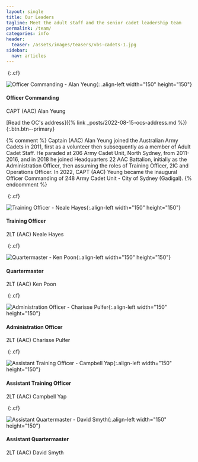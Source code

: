 ```yaml
---
layout: single
title: Our Leaders
tagline: Meet the adult staff and the senior cadet leadership team
permalink: /team/
categories: info
header:
  teaser: /assets/images/teasers/vbs-cadets-1.jpg
sidebar:
  nav: articles
---
```


&nbsp;{:.cf}

![Officer Commanding - Alan Yeung]({{"/assets/images/profiles/ay.jpg"|absolute_url}}){: .align-left width="150" height="150"}

#### Officer Commanding 
CAPT (AAC) Alan Yeung 

[Read the OC's address]({% link _posts/2022-08-15-ocs-address.md %}){:.btn.btn--primary}

{% comment %}
Captain (AAC) Alan Yeung joined the Australian Army Cadets in 2011, first as a volunteer then subsequently as a member of Adult Cadet Staff. He paraded at 206 Army Cadet Unit, North Sydney, from 2011-2016, and in 2018 he joined Headquarters 22 AAC Battalion, initially as the Administration Officer, then assuming the roles of Training Officer, 2IC and Operations Officer. In 2022, CAPT (AAC) Yeung became the inaugural Officer Commanding of 248 Army Cadet Unit - City of Sydney (Gadigal). 
{% endcomment %}

&nbsp;{:.cf}

![Training Officer - Neale Hayes]({{"/assets/images/profiles/nh.jpg"|absolute_url}}){:.align-left width="150" height="150"}

#### Training Officer
2LT (AAC) Neale Hayes

&nbsp;{:.cf}

![Quartermaster - Ken Poon]({{"/assets/images/profiles/kp.jpg"|absolute_url}}){:.align-left width="150" height="150"}

#### Quartermaster
2LT (AAC) Ken Poon


&nbsp;{:.cf}

![Administration Officer - Charisse Pulfer]({{"/assets/images/profiles/coming-soon.jpg"|absolute_url}}){:.align-left width="150" height="150"}

#### Administration Officer
2LT (AAC) Charisse Pulfer

&nbsp;{:.cf}

![Assistant Training Officer - Campbell Yap]({{"/assets/images/profiles/coming-soon.jpg"|absolute_url}}){:.align-left width="150" height="150"}

#### Assistant Training Officer 
2LT (AAC) Campbell Yap

&nbsp;{:.cf}

![Assistant Quartermaster - David Smyth]({{"/assets/images/profiles/coming-soon.jpg"|absolute_url}}){:.align-left width="150" height="150"}

#### Assistant Quartermaster
2LT (AAC) David Smyth
